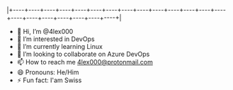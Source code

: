 |+----+----+----+----+----+----+----+----+----+----+----+----+----+----+----+----+----+----+----+----+----+| 
- 👋 Hi, I’m @4lex000
- 👀 I’m interested in DevOps
- 🌱 I’m currently learning Linux
- 💞️ I’m looking to collaborate on Azure DevOps
- 📫 How to reach me 4lex000@protonmail.com
- 😄 Pronouns: He/Him
- ⚡ Fun fact: I'am Swiss
<!---
4lex000/4lex000 is a ✨ special ✨ repository because its `README.md` (this file) appears on your GitHub profile.
You can click the Preview link to take a look at your changes.
--->
